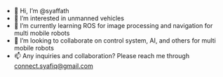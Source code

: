 - 👋 Hi, I’m @syaffath
- 👀 I’m interested in unmanned vehicles
- 🌱 I’m currently learning ROS for image processing and navigation for multi mobile robots
- 💞️ I’m looking to collaborate on control system, AI, and others for multi mobile robots
- 📫 Any inquiries and collaboration? Please reach me through connect.syafiq@gmail.com

<!---
syaffath/syaffath is a ✨ special ✨ repository because its `README.md` (this file) appears on your GitHub profile.
You can click the Preview link to take a look at your changes.
--->
